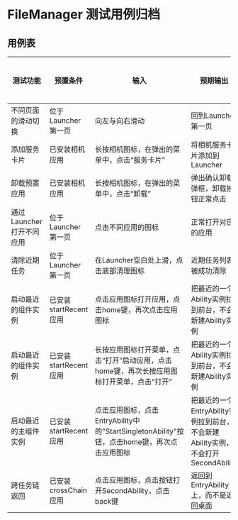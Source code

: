 # FileManager 测试用例归档

## 用例表

|测试功能|预置条件|输入|预期输出|是否自动|测试结果|
|--------------------------------|--------------------------------|--------------------------------|--------------------------------|--------------------------------|--------------------------------|
|不同页面的滑动切换| 位于Launcher第一页 | 向左与向右滑动 |回到Launcher第一页|是|Pass|
|添加服务卡片| 已安装相机应用 | 长按相机图标，在弹出的菜单中，点击“服务卡片” |将相机服务卡片添加到Launcher|是|Pass|
|卸载预置应用| 已安装相机应用 | 长按相机图标，在弹出的菜单中，点击“卸载” | 弹出确认卸载弹框，卸载按钮正常点击 |是|Pass|
|通过Launcher打开不同应用| 位于Launcher第一页 | 点击不同应用的图标 | 正常打开对应的应用 |是|Pass|
|清除近期任务| 位于Launcher第一页 | 在Launcher空白处上滑，点击底部清理图标 | 近期任务列表被成功清除 |是|Pass|
|启动最近的组件实例 | 已安装startRecent应用 | 点击应用图标打开应用，点击home键，再次点击应用图标 | 把最近的一个Ability实例拉到前台，不会新建Ability实例 |是|Pass|
|启动最近的组件实例 | 已安装startRecent应用 | 长按应用图标打开菜单，点击“打开”启动应用，点击home键，再次长按应用图标打开菜单，点击“打开” | 把最近的一个Ability实例拉到前台，不会新建Ability实例 |是|Pass|
|启动最近的主组件实例 | 已安装startRecent应用 | 点击应用图标，点击EntryAbility中的"StartSingletonAbility"按钮，点击home键，再次点击应用图标 | 把最近的一个EntryAbility实例拉到前台，不会新建Ability实例，不会打开SecondAbility |是|Pass|
|跨任务链返回 | 已安装crossChain应用 | 点击应用图标，点击按钮打开SecondAbility，点击back键 | 返回到EntryAbility上，而不是返回桌面 |是|Pass|